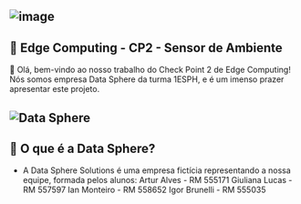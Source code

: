 ## ![image](https://github.com/ianmonteirom/CP2-Edge/assets/152393807/06082901-b24b-4d64-a967-aeb734760650)
## 🤖 Edge Computing - CP2 - Sensor de Ambiente
👋 Olá, bem-vindo ao nosso trabalho do Check Point 2 de Edge Computing! Nós somos empresa Data Sphere da turma 1ESPH, e é um imenso prazer apresentar este projeto.


## ![Data Sphere](https://github.com/ianmonteirom/CP2-Edge/assets/152393807/e383becc-d9a9-4870-9cbb-6ade20a69613)
## 🔮 O que é a Data Sphere?
- A Data Sphere Solutions é uma empresa fictícia representando a nossa equipe, formada pelos alunos:
  Artur Alves -    RM 555171
  Giuliana Lucas - RM 557597
  Ian Monteiro -   RM 558652
  Igor Brunelli -  RM 555035
  
